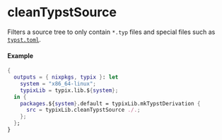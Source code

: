 # cleanTypstSource

Filters a source tree to only contain `*.typ` files and special files such as
[`typst.toml`][typst-blog-package-manager].

<!-- markdownlint-disable heading-increment -->

#### Example

<!-- markdownlint-restore -->

```nix
{
  outputs = { nixpkgs, typix }: let
    system = "x86_64-linux";
    typixLib = typix.lib.${system};
  in {
    packages.${system}.default = typixLib.mkTypstDerivation {
      src = typixLib.cleanTypstSource ./.;
    };
  };
}
```

[typst-blog-package-manager]: https://typst.app/blog/2023/package-manager/#package-format
